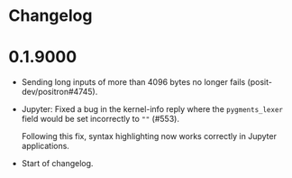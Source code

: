 # Changelog

# 0.1.9000

- Sending long inputs of more than 4096 bytes no longer fails (posit-dev/positron#4745).

- Jupyter: Fixed a bug in the kernel-info reply where the `pygments_lexer` field
  would be set incorrectly to `""` (#553).

  Following this fix, syntax highlighting now works correctly in Jupyter applications.


- Start of changelog.
